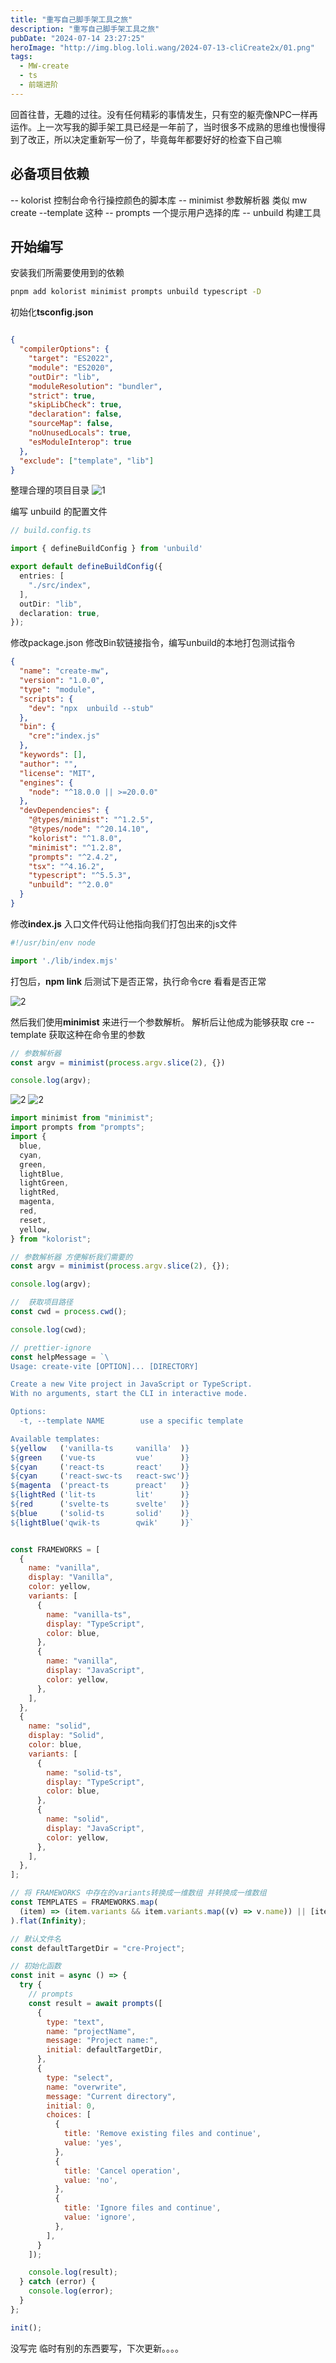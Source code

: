 ```yaml
---
title: "重写自己脚手架工具之旅"
description: "重写自己脚手架工具之旅"
pubDate: "2024-07-14 23:27:25"
heroImage: "http://img.blog.loli.wang/2024-07-13-cliCreate2x/01.png"
tags:
  - MW-create
  - ts
  - 前端进阶
---
```


回首往昔，无趣的过往。没有任何精彩的事情发生，只有空的躯壳像NPC一样再运作。上一次写我的脚手架工具已经是一年前了，当时很多不成熟的思维也慢慢得到了改正，所以决定重新写一份了，毕竟每年都要好好的检查下自己嘛

## 必备项目依赖

-- kolorist 控制台命令行操控颜色的脚本库
-- minimist 参数解析器 类似 mw create --template 这种
-- prompts 一个提示用户选择的库
-- unbuild 构建工具



## 开始编写

安装我们所需要使用到的依赖

```bash
pnpm add kolorist minimist prompts unbuild typescript -D
```

初始化**tsconfig.json**

```json

{
  "compilerOptions": {
    "target": "ES2022",
    "module": "ES2020",
    "outDir": "lib",
    "moduleResolution": "bundler",
    "strict": true,
    "skipLibCheck": true,
    "declaration": false,
    "sourceMap": false,
    "noUnusedLocals": true,
    "esModuleInterop": true
  },
  "exclude": ["template", "lib"]
}


```

整理合理的项目目录
![1](http://img.blog.loli.wang/2024-07-13-cliCreate2/01.png)


编写 unbuild 的配置文件

```ts
// build.config.ts

import { defineBuildConfig } from 'unbuild'

export default defineBuildConfig({
  entries: [
    "./src/index",
  ],
  outDir: "lib",
  declaration: true,
});

```

修改package.json 修改Bin软链接指令，编写unbuild的本地打包测试指令

```json
{
  "name": "create-mw",
  "version": "1.0.0",
  "type": "module",
  "scripts": {
    "dev": "npx  unbuild --stub"
  },
  "bin": {
    "cre":"index.js"
  },
  "keywords": [],
  "author": "",
  "license": "MIT",
  "engines": {
    "node": "^18.0.0 || >=20.0.0"
  },
  "devDependencies": {
    "@types/minimist": "^1.2.5",
    "@types/node": "^20.14.10",
    "kolorist": "^1.8.0",
    "minimist": "^1.2.8",
    "prompts": "^2.4.2",
    "tsx": "^4.16.2",
    "typescript": "^5.5.3",
    "unbuild": "^2.0.0"
  }
}
```

修改**index.js** 入口文件代码让他指向我们打包出来的js文件
```jsx
#!/usr/bin/env node

import './lib/index.mjs'
```


打包后，**npm link** 后测试下是否正常，执行命令cre 看看是否正常

![2](http://img.blog.loli.wang/2024-07-13-cliCreate2/02.png)


然后我们使用**minimist** 来进行一个参数解析。 解析后让他成为能够获取 cre --template 获取这种在命令里的参数

```ts
// 参数解析器
const argv = minimist(process.argv.slice(2), {})

console.log(argv);

```

![2](http://img.blog.loli.wang/2024-07-13-cliCreate2/04.png)
![2](http://img.blog.loli.wang/2024-07-13-cliCreate2/03.png)

```jsx
import minimist from "minimist";
import prompts from "prompts";
import {
  blue,
  cyan,
  green,
  lightBlue,
  lightGreen,
  lightRed,
  magenta,
  red,
  reset,
  yellow,
} from "kolorist";

// 参数解析器 方便解析我们需要的
const argv = minimist(process.argv.slice(2), {});

console.log(argv);

//  获取项目路径
const cwd = process.cwd();

console.log(cwd);

// prettier-ignore
const helpMessage = `\
Usage: create-vite [OPTION]... [DIRECTORY]

Create a new Vite project in JavaScript or TypeScript.
With no arguments, start the CLI in interactive mode.

Options:
  -t, --template NAME        use a specific template

Available templates:
${yellow   ('vanilla-ts     vanilla'  )}
${green    ('vue-ts         vue'      )}
${cyan     ('react-ts       react'    )}
${cyan     ('react-swc-ts   react-swc')}
${magenta  ('preact-ts      preact'   )}
${lightRed ('lit-ts         lit'      )}
${red      ('svelte-ts      svelte'   )}
${blue     ('solid-ts       solid'    )}
${lightBlue('qwik-ts        qwik'     )}`


const FRAMEWORKS = [
  {
    name: "vanilla",
    display: "Vanilla",
    color: yellow,
    variants: [
      {
        name: "vanilla-ts",
        display: "TypeScript",
        color: blue,
      },
      {
        name: "vanilla",
        display: "JavaScript",
        color: yellow,
      },
    ],
  },
  {
    name: "solid",
    display: "Solid",
    color: blue,
    variants: [
      {
        name: "solid-ts",
        display: "TypeScript",
        color: blue,
      },
      {
        name: "solid",
        display: "JavaScript",
        color: yellow,
      },
    ],
  },
];

// 将 FRAMEWORKS 中存在的variants转换成一维数组 并转换成一维数组
const TEMPLATES = FRAMEWORKS.map(
  (item) => (item.variants && item.variants.map((v) => v.name)) || [item.name]
).flat(Infinity);

// 默认文件名
const defaultTargetDir = "cre-Project";

// 初始化函数
const init = async () => {
  try {
    // prompts
    const result = await prompts([
      {
        type: "text",
        name: "projectName",
        message: "Project name:",
        initial: defaultTargetDir,
      },
      {
        type: "select",
        name: "overwrite",
        message: "Current directory",
        initial: 0,
        choices: [
          {
            title: 'Remove existing files and continue',
            value: 'yes',
          },
          {
            title: 'Cancel operation',
            value: 'no',
          },
          {
            title: 'Ignore files and continue',
            value: 'ignore',
          },
        ],
      }
    ]);

    console.log(result);
  } catch (error) {
    console.log(error);
  }
};

init();

```


没写完 临时有别的东西要写，下次更新。。。。